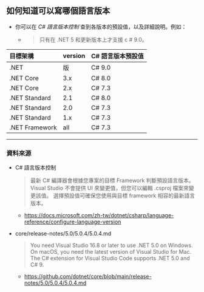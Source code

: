 ## 如何知道可以寫哪個語言版本

* 你可以在 *C# 語言版本控制* 查到各版本的預設值，以及詳細說明。例如：
  * > 只有在 .NET 5 和更新版本上才支援 c # 9.0。

|目標架構	     |version	|C# 語言版本預設值 |
|:---------------|:--------- |:--------------|
|.NET	        |版	        |C# 9.0|
|.NET Core    	|3.x	    |C# 8.0|
|.NET Core	    |2.x	    |C# 7.3|
|.NET Standard	|2.1	    |C# 8.0|
|.NET Standard	|2.0	    |C# 7.3|
|.NET Standard	|1.x	    |C# 7.3|
|.NET Framework	|all	    |C# 7.3|
---

### 資料來源

* C# 語言版本控制
  > 最新 C# 編譯器會根據您專案的目標 Framework 判斷預設語言版本。 Visual Studio 不會提供 UI 來變更值，但您可以編輯 .csproj 檔案來變更該值。 選擇預設值可確保您使用與目標 framework 相容的最新語言版本。
  * https://docs.microsoft.com/zh-tw/dotnet/csharp/language-reference/configure-language-version

* core/release-notes/5.0/5.0.4/5.0.4.md
  > You need Visual Studio 16.8 or later to use .NET 5.0 on Windows. On macOS, you need the latest version of Visual Studio for Mac. The C# extension for Visual Studio Code supports .NET 5.0 and C# 9.
  * https://github.com/dotnet/core/blob/main/release-notes/5.0/5.0.4/5.0.4.md